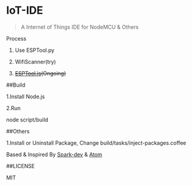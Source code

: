 # IoT-IDE

> A Internet of Things IDE for NodeMCU & Others

Process

1. Use ESPTool.py

2. WifiScanner(try)

3. <del>[ESPTool.js](https://github.com/phodal/esptool.js)(Ongoing)</del>

##Build

1.Install Node.js

2.Run 

   node script/build
   
##Others
     
1.Install or Uninstall Package, Change build/tasks/inject-packages.coffee

Based & Inspired By [Spark-dev](https://github.com/spark/spark-dev) & [Atom](http://atom.io)

##LICENSE

MIT